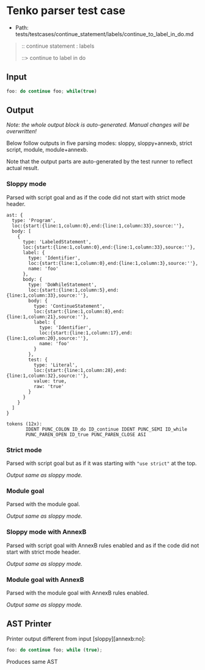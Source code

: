# Tenko parser test case

- Path: tests/testcases/continue_statement/labels/continue_to_label_in_do.md

> :: continue statement : labels
>
> ::> continue to label in do

## Input

`````js
foo: do continue foo; while(true)
`````

## Output

_Note: the whole output block is auto-generated. Manual changes will be overwritten!_

Below follow outputs in five parsing modes: sloppy, sloppy+annexb, strict script, module, module+annexb.

Note that the output parts are auto-generated by the test runner to reflect actual result.

### Sloppy mode

Parsed with script goal and as if the code did not start with strict mode header.

`````
ast: {
  type: 'Program',
  loc:{start:{line:1,column:0},end:{line:1,column:33},source:''},
  body: [
    {
      type: 'LabeledStatement',
      loc:{start:{line:1,column:0},end:{line:1,column:33},source:''},
      label: {
        type: 'Identifier',
        loc:{start:{line:1,column:0},end:{line:1,column:3},source:''},
        name: 'foo'
      },
      body: {
        type: 'DoWhileStatement',
        loc:{start:{line:1,column:5},end:{line:1,column:33},source:''},
        body: {
          type: 'ContinueStatement',
          loc:{start:{line:1,column:8},end:{line:1,column:21},source:''},
          label: {
            type: 'Identifier',
            loc:{start:{line:1,column:17},end:{line:1,column:20},source:''},
            name: 'foo'
          }
        },
        test: {
          type: 'Literal',
          loc:{start:{line:1,column:28},end:{line:1,column:32},source:''},
          value: true,
          raw: 'true'
        }
      }
    }
  ]
}

tokens (12x):
       IDENT PUNC_COLON ID_do ID_continue IDENT PUNC_SEMI ID_while
       PUNC_PAREN_OPEN ID_true PUNC_PAREN_CLOSE ASI
`````

### Strict mode

Parsed with script goal but as if it was starting with `"use strict"` at the top.

_Output same as sloppy mode._

### Module goal

Parsed with the module goal.

_Output same as sloppy mode._

### Sloppy mode with AnnexB

Parsed with script goal with AnnexB rules enabled and as if the code did not start with strict mode header.

_Output same as sloppy mode._

### Module goal with AnnexB

Parsed with the module goal with AnnexB rules enabled.

_Output same as sloppy mode._

## AST Printer

Printer output different from input [sloppy][annexb:no]:

````js
foo: do continue foo; while (true);
````

Produces same AST
